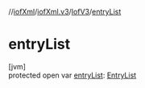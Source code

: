 //[iofXml](../../../index.md)/[iofXml.v3](../index.md)/[IofV3](index.md)/[entryList](entry-list.md)

# entryList

[jvm]\
protected open var [entryList](entry-list.md): [EntryList](../-entry-list/index.md)
